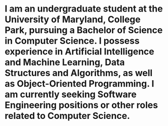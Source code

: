 # I am an undergraduate student at the University of Maryland, College Park, pursuing a Bachelor of Science in Computer Science. I possess experience in Artificial Intelligence and Machine Learning, Data Structures and Algorithms, as well as Object-Oriented Programming. I am currently seeking Software Engineering positions or other roles related to Computer Science.
